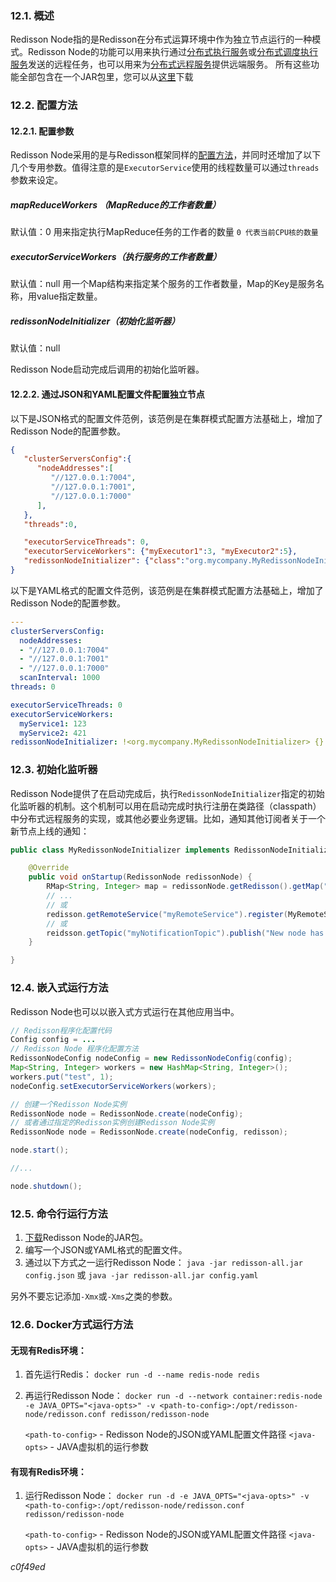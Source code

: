### 12.1. 概述
Redisson Node指的是Redisson在分布式运算环境中作为独立节点运行的一种模式。Redisson Node的功能可以用来执行通过[分布式执行服务](./9.-分布式服务#93-分布式执行服务executor-service)或[分布式调度执行服务](https://github.com/redisson/redisson/wiki/9.-分布式服务#94-分布式调度任务服务scheduler-service)发送的远程任务，也可以用来为[分布式远程服务](https://github.com/redisson/redisson/wiki/9.-分布式服务#91-分布式远程服务remote-service)提供远端服务。 所有这些功能全部包含在一个JAR包里，您可以从[这里](https://repository.sonatype.org/service/local/artifact/maven/redirect?r=central-proxy&g=org.redisson&a=redisson-all&v=LATEST&e=jar)下载

### 12.2. 配置方法
#### 12.2.1. 配置参数
Redisson Node采用的是与Redisson框架同样的[配置方法](https://github.com/redisson/redisson/wiki/2.-配置方法)，并同时还增加了以下几个专用参数。值得注意的是`ExecutorService`使用的线程数量可以通过`threads`参数来设定。

##### mapReduceWorkers （MapReduce的工作者数量）
默认值：0
用来指定执行MapReduce任务的工作者的数量
`0 代表当前CPU核的数量`

##### executorServiceWorkers（执行服务的工作者数量）
默认值：null
用一个Map结构来指定某个服务的工作者数量，Map的Key是服务名称，用value指定数量。

##### redissonNodeInitializer（初始化监听器）

默认值：null

Redisson Node启动完成后调用的初始化监听器。

#### 12.2.2. 通过JSON和YAML配置文件配置独立节点
以下是JSON格式的配置文件范例，该范例是在集群模式配置方法基础上，增加了Redisson Node的配置参数。
```json
{
   "clusterServersConfig":{
      "nodeAddresses":[
         "//127.0.0.1:7004",
         "//127.0.0.1:7001",
         "//127.0.0.1:7000"
      ],
   },
   "threads":0,

   "executorServiceThreads": 0,
   "executorServiceWorkers": {"myExecutor1":3, "myExecutor2":5},
   "redissonNodeInitializer": {"class":"org.mycompany.MyRedissonNodeInitializer"}
}
```

以下是YAML格式的配置文件范例，该范例是在集群模式配置方法基础上，增加了Redisson Node的配置参数。
```yaml
---
clusterServersConfig:
  nodeAddresses:
  - "//127.0.0.1:7004"
  - "//127.0.0.1:7001"
  - "//127.0.0.1:7000"
  scanInterval: 1000
threads: 0

executorServiceThreads: 0
executorServiceWorkers:
  myService1: 123
  myService2: 421
redissonNodeInitializer: !<org.mycompany.MyRedissonNodeInitializer> {}
```

### 12.3. 初始化监听器
Redisson Node提供了在启动完成后，执行`RedissonNodeInitializer`指定的初始化监听器的机制。这个机制可以用在启动完成时执行注册在类路径（classpath）中分布式远程服务的实现，或其他必要业务逻辑。比如，通知其他订阅者关于一个新节点上线的通知：

```java
public class MyRedissonNodeInitializer implements RedissonNodeInitializer {

    @Override
    public void onStartup(RedissonNode redissonNode) {
        RMap<String, Integer> map = redissonNode.getRedisson().getMap("myMap");
        // ...
        // 或
        redisson.getRemoteService("myRemoteService").register(MyRemoteService.class, new MyRemoteServiceImpl(...));
        // 或
        reidsson.getTopic("myNotificationTopic").publish("New node has joined. id:" + redissonNode.getId() + " remote-server:" + redissonNode.getRemoteAddress());
    }

}
```
### 12.4. 嵌入式运行方法
Redisson Node也可以以嵌入式方式运行在其他应用当中。
```java
// Redisson程序化配置代码
Config config = ...
// Redisson Node 程序化配置方法
RedissonNodeConfig nodeConfig = new RedissonNodeConfig(config);
Map<String, Integer> workers = new HashMap<String, Integer>();
workers.put("test", 1);
nodeConfig.setExecutorServiceWorkers(workers);

// 创建一个Redisson Node实例
RedissonNode node = RedissonNode.create(nodeConfig);
// 或者通过指定的Redisson实例创建Redisson Node实例
RedissonNode node = RedissonNode.create(nodeConfig, redisson);

node.start();

//...

node.shutdown();
```

### 12.5. 命令行运行方法

1. [下载](https://repository.sonatype.org/service/local/artifact/maven/redirect?r=central-proxy&g=org.redisson&a=redisson-all&v=LATEST&e=jar)Redisson Node的JAR包。
2. 编写一个JSON或YAML格式的配置文件。
3. 通过以下方式之一运行Redisson Node：
`java -jar redisson-all.jar config.json`
或
`java -jar redisson-all.jar config.yaml`

另外不要忘记添加`-Xmx`或`-Xms`之类的参数。

### 12.6. Docker方式运行方法

#### 无现有Redis环境：

1. 首先运行Redis：
   `docker run -d --name redis-node redis`
2. 再运行Redisson Node：
   `docker run -d --network container:redis-node -e JAVA_OPTS="<java-opts>" -v <path-to-config>:/opt/redisson-node/redisson.conf redisson/redisson-node`

   `<path-to-config>` - Redisson Node的JSON或YAML配置文件路径
   `<java-opts>`      - JAVA虚拟机的运行参数

#### 有现有Redis环境：

1. 运行Redisson Node：
   `docker run -d -e JAVA_OPTS="<java-opts>" -v <path-to-config>:/opt/redisson-node/redisson.conf redisson/redisson-node`

   `<path-to-config>` - Redisson Node的JSON或YAML配置文件路径
   `<java-opts>`      - JAVA虚拟机的运行参数




_c0f49ed_